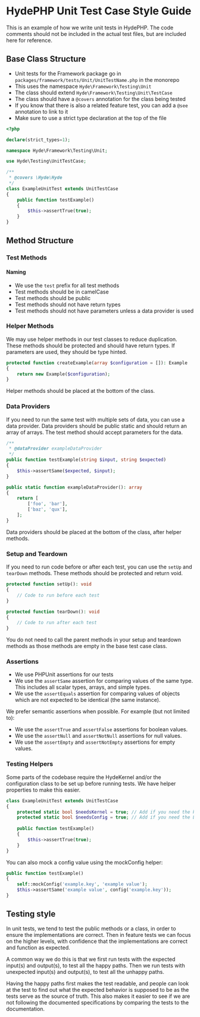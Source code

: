 # HydePHP Unit Test Case Style Guide

This is an example of how we write unit tests in HydePHP. The code comments should not be included in the actual test files, but are included here for reference.

## Base Class Structure

- Unit tests for the Framework package go in `packages/framework/tests/Unit/UnitTestName.php` in the monorepo
- This uses the namespace `Hyde\Framework\Testing\Unit`
- The class should extend `Hyde\Framework\Testing\Unit\TestCase`
- The class should have a `@covers` annotation for the class being tested
- If you know that there is also a related feature test, you can add a `@see` annotation to link to it
- Make sure to use a strict type declaration at the top of the file

```php
<?php

declare(strict_types=1);

namespace Hyde\Framework\Testing\Unit;

use Hyde\Testing\UnitTestCase;

/**
 * @covers \Hyde\Hyde
 */
class ExampleUnitTest extends UnitTestCase
{
    public function testExample()
    {
        $this->assertTrue(true);
    }
}
```

## Method Structure

### Test Methods

#### Naming

- We use the `test` prefix for all test methods
- Test methods should be in camelCase
- Test methods should be public
- Test methods should not have return types
- Test methods should not have parameters unless a data provider is used

### Helper Methods

We may use helper methods in our test classes to reduce duplication. These methods should be protected and should have return types. If parameters are used, they should be type hinted.

```php
protected function createExample(array $configuration = []): Example
{
    return new Example($configuration);
}
```

Helper methods should be placed at the bottom of the class.

### Data Providers

If you need to run the same test with multiple sets of data, you can use a data provider. Data providers should be public static and should return an array of arrays. The test method should accept parameters for the data.

```php
/**
 * @dataProvider exampleDataProvider
 */
public function testExample(string $input, string $expected)
{
    $this->assertSame($expected, $input);
}

public static function exampleDataProvider(): array
{
    return [
        ['foo', 'bar'],
        ['baz', 'qux'],
    ];
}
```

Data providers should be placed at the bottom of the class, after helper methods.

### Setup and Teardown

If you need to run code before or after each test, you can use the `setUp` and `tearDown` methods. These methods should be protected and return void.

```php
protected function setUp(): void
{
    // Code to run before each test
}

protected function tearDown(): void
{
    // Code to run after each test
}
``` 

You do not need to call the parent methods in your setup and teardown methods as those methods are empty in the base test case class.

### Assertions

- We use PHPUnit assertions for our tests
- We use the `assertSame` assertion for comparing values of the same type. This includes all scalar types, arrays, and simple types.
- We use the `assertEquals` assertion for comparing values of objects which are not expected to be identical (the same instance).

We prefer semantic assertions when possible. For example (but not limited to):
- We use the `assertTrue` and `assertFalse` assertions for boolean values.
- We use the `assertNull` and `assertNotNull` assertions for null values.
- We use the `assertEmpty` and `assertNotEmpty` assertions for empty values.

### Testing Helpers

Some parts of the codebase require the HydeKernel and/or the configuration class to be set up before running tests. We have helper properties to make this easier.

```php
class ExampleUnitTest extends UnitTestCase
{
    protected static bool $needsKernel = true; // Add if you need the kernel
    protected static bool $needsConfig = true; // Add if you need the Laravel config
    
    public function testExample()
    {
        $this->assertTrue(true);
    }
}
```

You can also mock a config value using the mockConfig helper:

```php
public function testExample()
{
    self::mockConfig('example.key', 'example value');
    $this->assertSame('example value', config('example.key'));
}
```

## Testing style

In unit tests, we tend to test the public methods or a class, in order to ensure the implementations are correct.
Then in feature tests we can focus on the higher levels, with confidence that the implementations are correct and function as expected.

A common way we do this is that we first run tests with the expected input(s) and output(s), to test all the happy paths.
Then we run tests with unexpected input(s) and output(s), to test all the unhappy paths.

Having the happy paths first makes the test readable, and people can look at the test to find out what the expected behavior is supposed to be as the tests serve as the source of truth.
This also makes it easier to see if we are not following the documented specifications by comparing the tests to the documentation.

